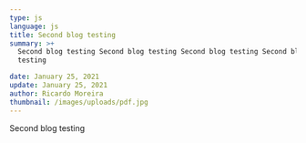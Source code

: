 ```yaml
---
type: js
language: js
title: Second blog testing
summary: >+
  Second blog testing Second blog testing Second blog testing Second blog
  testing 

date: January 25, 2021
update: January 25, 2021
author: Ricardo Moreira
thumbnail: /images/uploads/pdf.jpg
---
```

Second blog testing
